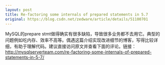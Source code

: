 ```yaml
---
layout: post
title: Re-factoring some internals of prepared statements in 5.7
original: https://blog.csdn.net/zedware/article/details/51100701
---
```

MySQL的prepare stmt做得确实有很多缺陷，导致很多业务都不去用它。典型的问题例如吃内存、效率不高等。偶遇这篇介绍实现改进细节的博客，写得比较详细，有助于理解代码。建议直接访问原文并查看下面的评论。链接：http://mysqlserverteam.com/re-factoring-some-internals-of-prepared-statements-in-5-7/
